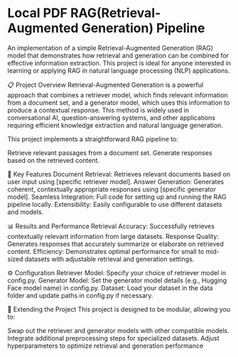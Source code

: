 # Local PDF RAG(Retrieval-Augmented Generation) Pipeline
An implementation of a simple Retrieval-Augmented Generation (RAG) model that demonstrates how retrieval and generation can be combined for effective information extraction. This project is ideal for anyone interested in learning or applying RAG in natural language processing (NLP) applications.

📋 Project Overview
Retrieval-Augmented Generation is a powerful approach that combines a retriever model, which finds relevant information from a document set, and a generator model, which uses this information to produce a contextual response. This method is widely used in conversational AI, question-answering systems, and other applications requiring efficient knowledge extraction and natural language generation.

This project implements a straightforward RAG pipeline to:

Retrieve relevant passages from a document set.
Generate responses based on the retrieved content.

🚀 Key Features
Document Retrieval: Retrieves relevant documents based on user input using [specific retriever model].
Answer Generation: Generates coherent, contextually appropriate responses using [specific generator model].
Seamless Integration: Full code for setting up and running the RAG pipeline locally.
Extensibility: Easily configurable to use different datasets and models.

📊 Results and Performance
Retrieval Accuracy: Successfully retrieves contextually relevant information from large datasets.
Response Quality: Generates responses that accurately summarize or elaborate on retrieved content.
Efficiency: Demonstrates optimal performance for small to mid-sized datasets with adjustable retrieval and generation settings.

⚙️ Configuration
Retriever Model: Specify your choice of retriever model in config.py.
Generator Model: Set the generator model details (e.g., Hugging Face model name) in config.py.
Dataset: Load your dataset in the data folder and update paths in config.py if necessary.

🧩 Extending the Project
This project is designed to be modular, allowing you to:

Swap out the retriever and generator models with other compatible models.
Integrate additional preprocessing steps for specialized datasets.
Adjust hyperparameters to optimize retrieval and generation performance
